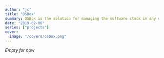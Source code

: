 ```yaml
---
author: "jc"
title: "OSBox"
summary: OSBox is the solution for managing the software stack in any operating system. It automatically synchronizes, manages dependencies and configuration files.
date: "2019-02-06"
series: ["projects"]
cover:
  image: "/covers/osbox.png"
---
```


_Empty for now_
